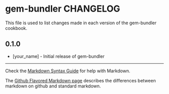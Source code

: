 gem-bundler CHANGELOG
=====================

This file is used to list changes made in each version of the gem-bundler cookbook.

0.1.0
-----
- [your_name] - Initial release of gem-bundler

- - -
Check the [Markdown Syntax Guide](http://daringfireball.net/projects/markdown/syntax) for help with Markdown.

The [Github Flavored Markdown page](http://github.github.com/github-flavored-markdown/) describes the differences between markdown on github and standard markdown.
